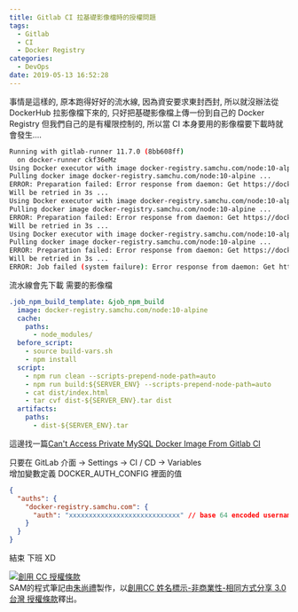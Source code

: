 ```yaml
---
title: Gitlab CI 拉基礎影像檔時的授權問題
tags:
  - Gitlab
  - CI
  - Docker Registry
categories:
  - DevOps
date: 2019-05-13 16:52:28
---
```


事情是這樣的, 原本跑得好好的流水線, 因為資安要求東封西封, 所以就沒辦法從 DockerHub 拉影像檔下來的, 只好把基礎影像檔上傳一份到自己的 Docker Registry 但我們自己的是有權限控制的, 所以當 CI 本身要用的影像檔要下載時就會發生....

``` sh
Running with gitlab-runner 11.7.0 (8bb608ff)
  on docker-runner ckf36eMz
Using Docker executor with image docker-registry.samchu.com/node:10-alpine ...
Pulling docker image docker-registry.samchu.com/node:10-alpine ...
ERROR: Preparation failed: Error response from daemon: Get https://docker-registry.samchu.com/v2/node/manifests/10-alpine: no basic auth credentials (executor_docker.go:168:0s)
Will be retried in 3s ...
Using Docker executor with image docker-registry.samchu.com/node:10-alpine ...
Pulling docker image docker-registry.samchu.com/node:10-alpine ...
ERROR: Preparation failed: Error response from daemon: Get https://docker-registry.samchu.com/v2/node/manifests/10-alpine: no basic auth credentials (executor_docker.go:168:0s)
Will be retried in 3s ...
Using Docker executor with image docker-registry.samchu.com/node:10-alpine ...
Pulling docker image docker-registry.samchu.com/node:10-alpine ...
ERROR: Preparation failed: Error response from daemon: Get https://docker-registry.samchu.com/v2/node/manifests/10-alpine: no basic auth credentials (executor_docker.go:168:0s)
Will be retried in 3s ...
ERROR: Job failed (system failure): Error response from daemon: Get https://docker-registry.samchu.com/v2/node/manifests/10-alpine: no basic auth credentials (executor_docker.go:168:0s)
```

<!--more-->

流水線會先下載 需要的影像檔
``` yml
.job_npm_build_template: &job_npm_build
  image: docker-registry.samchu.com/node:10-alpine
  cache:
    paths:
      - node_modules/
  before_script:    
    - source build-vars.sh
    - npm install
  script:
    - npm run clean --scripts-prepend-node-path=auto
    - npm run build:${SERVER_ENV} --scripts-prepend-node-path=auto
    - cat dist/index.html
    - tar cvf dist-${SERVER_ENV}.tar dist
  artifacts:
    paths:
      - dist-${SERVER_ENV}.tar
```

這邊找一篇[Can't Access Private MySQL Docker Image From Gitlab CI](https://stackoverflow.com/questions/51580858/cant-access-private-mysql-docker-image-from-gitlab-ci)

只要在 GitLab 介面 -> Settings -> CI / CD -> Variables  
增加變數定義 DOCKER_AUTH_CONFIG
裡面的值
``` json
{
  "auths": {
    "docker-registry.samchu.com": {
      "auth": "xxxxxxxxxxxxxxxxxxxxxxxxxxxx" // base 64 encoded username:password
    }
  }
}
```

結束 下班 XD

<a rel="license" href="http://creativecommons.org/licenses/by-nc-sa/3.0/tw/"><img alt="創用 CC 授權條款" style="border-width:0" src="https://i.creativecommons.org/l/by-nc-sa/3.0/tw/88x31.png" /></a><br /><span xmlns:dct="http://purl.org/dc/terms/" property="dct:title">SAM的程式筆記</span>由<a xmlns:cc="http://creativecommons.org/ns#" href="https://blog.samchu.dev/" property="cc:attributionName" rel="cc:attributionURL">朱尚禮</a>製作，以<a rel="license" href="http://creativecommons.org/licenses/by-nc-sa/3.0/tw/">創用CC 姓名標示-非商業性-相同方式分享 3.0 台灣 授權條款</a>釋出。